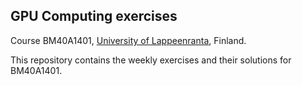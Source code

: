 ## GPU Computing exercises

Course BM40A1401, [University of Lappeenranta](https://www.lut.fi/en), Finland.

This repository contains the weekly exercises and their solutions for BM40A1401. 
